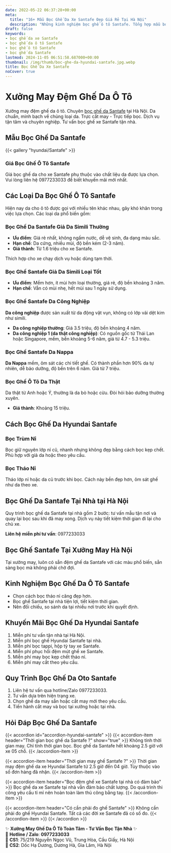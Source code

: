 ```yaml
---
date: 2022-05-22 06:37:28+00:00
meta:
  title: "16+ Mẫu Bọc Ghế Da Xe Santafe Đẹp Giá Rẻ Tại Hà Nội"
  description: "Những kinh nghiệm bọc ghế ô tô Santafe. Tổng hợp mẫu bọc ghế da Santafe đẹp. Bảng giá bọc ghế da xe Santafe. Chương trình khuyến mãi bọc ghế Hyundai Santafe"
draft: false
keywords:
- bọc ghế da xe Santafe
- bọc ghế da ô tô Santafe
- bọc ghế ô tô Santafe
- bọc ghế da Santafe
lastmod: 2024-11-05 06:51:58.687000+00:00
thumbnail: /img/thumb/boc-ghe-da-hyundai-santafe.jpg.webp
title: Bọc Ghế Da Xe Santafe
noCover: true
---
```


# Xưởng May Đệm Ghế Da Ô Tô

Xưởng may đệm ghế da ô tô. Chuyên [bọc ghế da Santafe](https://bocgheoto.vn/hyundai/boc-ghe-da-xe-santafe.html/) tại Hà Nội. Da chuẩn, minh bạch về chủng loại da. Trực cắt may - Trực tiếp bọc. Dịch vụ tận tâm và chuyên nghiệp. Tư vấn bọc ghế xe Santafe tận nhà.

## Mẫu Bọc Ghế Da Santafe
{{< gallery "hyundai/Santafe" >}}

### Giá Bọc Ghế Ô Tô Santafe

Giá bọc ghế da cho xe Santafe phụ thuộc vào chất liệu da được lựa chọn. Vui lòng liên hệ 0977233033 để biết khuyến mãi mới nhất.

## Các Loại Da Bọc Ghế Ô Tô Santafe

Hiện nay da cho ô tô được gọi với nhiều tên khác nhau, gây khó khăn trong việc lựa chọn. Các loại da phổ biến gồm:

### Bọc Ghế Da Santafe Giả Da Simili Thường
- **Ưu điểm**: Giá rẻ nhất, không ngấm nước, dễ vệ sinh, đa dạng màu sắc.
- **Hạn chế**: Da cứng, nhiều mùi, độ bền kém (2-3 năm).
- **Giá thành**: Từ 1.6 triệu cho xe Santafe.

Thích hợp cho xe chạy dịch vụ hoặc dùng tạm thời.

### Bọc Ghế Santafe Giả Da Simili Loại Tốt
- **Ưu điểm**: Mềm hơn, ít mùi hơn loại thường, giá rẻ, độ bền khoảng 3 năm.
- **Hạn chế**: Vẫn có mùi nhẹ, hết mùi sau 1 ngày sử dụng.

### Bọc Ghế Santafe Da Công Nghiệp

**Da công nghiệp** được sản xuất từ da động vật vụn, không có lớp vải dệt kim như simili.
  
- **Da công nghiệp thường**: Giá 3.5 triệu, độ bền khoảng 4 năm.
- **Da công nghiệp 1 (da thật công nghiệp)**: Có nguồn gốc từ Thái Lan hoặc Singapore, mềm, bền khoảng 5-6 năm, giá từ 4.7 - 5.3 triệu.

### Bọc Ghế Santafe Da Nappa

**Da Nappa** mềm, ôm sát các chi tiết ghế. Có thành phần hơn 90% da tự nhiên, dễ bảo dưỡng, độ bền trên 6 năm. Giá từ 7 triệu.

### Bọc Ghế Ô Tô Da Thật

Da thật từ Anh hoặc Ý, thường là da bò hoặc cừu. Đòi hỏi bảo dưỡng thường xuyên.
- **Giá thành**: Khoảng 15 triệu.

## Cách Bọc Ghế Da Hyundai Santafe

### Bọc Trùm Nỉ
Bọc giữ nguyên lớp nỉ cũ, nhanh nhưng không đẹp bằng cách bọc kẹp chết. Phù hợp với giả da hoặc theo yêu cầu.

### Bọc Tháo Nỉ
Tháo lớp nỉ hoặc da cũ trước khi bọc. Cách này bền đẹp hơn, ôm sát ghế như da theo xe.

## Bọc Ghế Da Santafe Tại Nhà tại Hà Nội

Quy trình bọc ghế da Santafe tại nhà gồm 2 bước: tư vấn mẫu tận nơi và quay lại bọc sau khi đã may xong. Dịch vụ này tiết kiệm thời gian đi lại cho chủ xe.

**Liên hệ miễn phí tư vấn**: 0977233033

## Bọc Ghế Santafe Tại Xưởng May Hà Nội

Tại xưởng may, luôn có sẵn đệm ghế da Santafe với các màu phổ biến, sẵn sàng bọc mà không phải chờ đợi.

## Kinh Nghiệm Bọc Ghế Da Ô Tô Santafe

- Chọn cách bọc tháo nỉ căng đẹp hơn.
- Bọc ghế Santafe tại nhà tiện lợi, tiết kiệm thời gian.
- Nên đối chiếu, so sánh da tại nhiều nơi trước khi quyết định.

## Khuyến Mãi Bọc Ghế Da Hyundai Santafe

1. Miễn phí tư vấn tận nhà tại Hà Nội.
2. Miễn phí bọc ghế Hyundai Santafe tại nhà.
3. Miễn phí bọc tappi, hộp tỳ tay xe Santafe.
4. Miễn phí phục hồi đệm mút ghế xe Santafe.
5. Miễn phí may bọc kẹp chết tháo nỉ.
6. Miễn phí may cắt theo yêu cầu.

## Quy Trình Bọc Ghế Da Oto Santafe

1. Liên hệ tư vấn qua hotline/Zalo 0977233033.
2. Tư vấn dựa trên hiện trạng xe.
3. Chọn ghế da may sẵn hoặc cắt may mới theo yêu cầu.
4. Tiến hành cắt may và bọc tại xưởng hoặc tại nhà.

## Hỏi Đáp Bọc Ghế Da Santafe

{{< accordion id="accordion-hyundai-santafe" >}}
  {{< accordion-item header="Thời gian bọc ghế da Santafe ?" show="true" >}}
    Không tính thời gian may. Chỉ tính thời gian bọc. Bọc ghế da Santafe hết khoảng 2.5 giờ với xe 05 chỗ.
  {{< /accordion-item >}}
  
  {{< accordion-item header="Thời gian may ghế Santafe ?" >}}
    Thời gian may đệm ghế da xe Hyundai Santafe từ 2.5 giờ đến 04 giờ. Tùy thuộc vào số đơn hàng đã nhận.
  {{< /accordion-item >}}
  
  {{< accordion-item header="Bọc đệm ghế xe Santafe tại nhà có đảm bảo" >}}
    Bọc ghế da xe Santafe tại nhà vẫn đảm bảo chất lượng. Do quá trình thi công yêu cầu tỉ mỉ nên hoàn toàn làm thủ công bằng tay.
  {{< /accordion-item >}}
  
  {{< accordion-item header="Có cần phải đo ghế Santafe" >}}
    Không cần phải đo ghế Hyundai Santafe. Tất cả các đời xe Santafe đã có số đo.
  {{< /accordion-item >}}
{{< /accordion >}}

✨ **Xưởng May Ghế Da Ô Tô Toàn Tâm - Tư Vấn Bọc Tận Nhà** ✨  
📱 **Hotline / Zalo**: **0977233033**  
📍 **CS1**: 75/219 Nguyễn Ngọc Vũ, Trung Hòa, Cầu Giấy, Hà Nội  
📍 **CS2**: Dốc Hạ Dương, Dương Hà, Gia Lâm, Hà Nội


